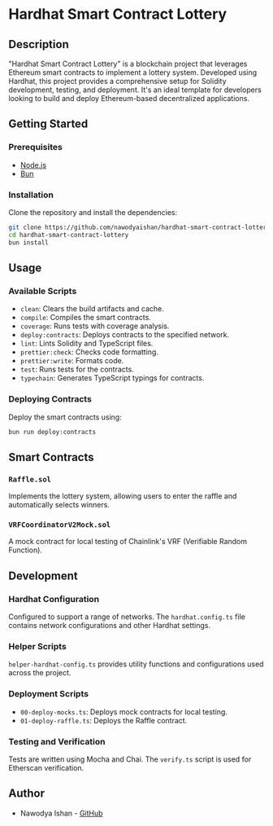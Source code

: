 # Hardhat Smart Contract Lottery

## Description
"Hardhat Smart Contract Lottery" is a blockchain project that leverages Ethereum smart contracts to implement a lottery system. Developed using Hardhat, this project provides a comprehensive setup for Solidity development, testing, and deployment. It's an ideal template for developers looking to build and deploy Ethereum-based decentralized applications.

## Getting Started

### Prerequisites
- [Node.js](https://nodejs.org/)
- [Bun](https://bun.sh/)

### Installation
Clone the repository and install the dependencies:
```bash
git clone https://github.com/nawodyaishan/hardhat-smart-contract-lottery.git
cd hardhat-smart-contract-lottery
bun install
```

## Usage

### Available Scripts
- `clean`: Clears the build artifacts and cache.
- `compile`: Compiles the smart contracts.
- `coverage`: Runs tests with coverage analysis.
- `deploy:contracts`: Deploys contracts to the specified network.
- `lint`: Lints Solidity and TypeScript files.
- `prettier:check`: Checks code formatting.
- `prettier:write`: Formats code.
- `test`: Runs tests for the contracts.
- `typechain`: Generates TypeScript typings for contracts.

### Deploying Contracts
Deploy the smart contracts using:
```bash
bun run deploy:contracts
```

## Smart Contracts

### `Raffle.sol`
Implements the lottery system, allowing users to enter the raffle and automatically selects winners.

### `VRFCoordinatorV2Mock.sol`
A mock contract for local testing of Chainlink's VRF (Verifiable Random Function).

## Development

### Hardhat Configuration
Configured to support a range of networks. The `hardhat.config.ts` file contains network configurations and other Hardhat settings.

### Helper Scripts
`helper-hardhat-config.ts` provides utility functions and configurations used across the project.

### Deployment Scripts
- `00-deploy-mocks.ts`: Deploys mock contracts for local testing.
- `01-deploy-raffle.ts`: Deploys the Raffle contract.

### Testing and Verification
Tests are written using Mocha and Chai. The `verify.ts` script is used for Etherscan verification.

## Author
- Nawodya Ishan - [GitHub](https://github.com/nawodyaishan)
